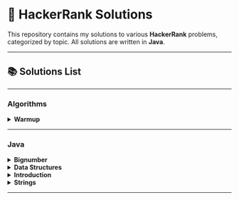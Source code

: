 # 🎯 HackerRank Solutions

This repository contains my solutions to various **HackerRank** problems, categorized by topic. All solutions are written in **Java**.

---

## 📚 Solutions List

---

### Algorithms

<details>
  <h1>Elshad-in Eseri</h1>
  <summary><b>Warmup</b></summary>

| Problem Name | Difficulty | My Solution Link |
|--------------|--------------|--------------|
| [Simple Array Sum](https://www.hackerrank.com/challenges/simple-array-sum/problem) | Easy | ✔ [Solution.java](src/algorithms/warmup/simple_array_sum/Solution.java) |
| [Solve Me First](https://www.hackerrank.com/challenges/solve-me-first/problem) | Easy | ✔ [Solution.java](src/algorithms/warmup/solve_me_first/Solution.java) |
</details>

---

### Java
<details>
  <summary><b>Bignumber</b></summary>

| Problem Name | Difficulty | My Solution Link |
|--------------|--------------|--------------|
| [Java BigDecimal](https://www.hackerrank.com/challenges/java-bigdecimal/problem) | Medium | ✔ [Solution.java](src/javab/bignumber/java_bigdecimal/Solution.java)<br>✔ [Solution1.java](src/javab/bignumber/java_bigdecimal/Solution1.java) |
| [Java BigInteger](https://www.hackerrank.com/challenges/java-biginteger/problem) | Easy | ✔ [Solution.java](src/javab/bignumber/java_biginteger/Solution.java) |
| [Java Primality Test](https://www.hackerrank.com/challenges/java-primality-test/problem) | Easy | ✔ [Solution.java](src/javab/bignumber/java_primality_test/Solution.java) |
</details>

<details>
  <summary><b>Data Structures</b></summary>

| Problem Name | Difficulty | My Solution Link |
|--------------|--------------|--------------|
| [Java 1D Array](https://www.hackerrank.com/challenges/java-1d-array-introduction/problem) | Easy | ✔ [Solution.java](src/javab/data_structures/java_1d_array/Solution.java) |
| [Java 1D Array (Part 2)](https://www.hackerrank.com/challenges/java-1d-array/problem) | Medium | ✔ [Solution.java](src/javab/data_structures/java_1d_array2/Solution.java) |
| [Java 2D Array](https://www.hackerrank.com/challenges/java-2d-array/problem) | Easy | ✔ [Solution.java](src/javab/data_structures/java_2d_array/Solution.java) |
| [Java Arraylist](https://www.hackerrank.com/challenges/java-arraylist/problem) | Easy | ✔ [Solution.java](src/javab/data_structures/java_arraylist/Solution.java) |
| [Java Subarray](https://www.hackerrank.com/challenges/java-negative-subarray/problem) | Easy | ✔ [Solution.java](src/javab/data_structures/java_subarray/Solution.java) |
</details>

<details>
  <summary><b>Introduction</b></summary>

| Problem Name | Difficulty | My Solution Link |
|--------------|--------------|--------------|
| [Java Currency Formatter](https://www.hackerrank.com/challenges/java-currency-formatter/problem) | Easy | ✔ [Solution.java](src/javab/introduction/java_currency_formatter/Solution.java) |
| [Java Datatypes](https://www.hackerrank.com/challenges/java-datatypes/problem) | Easy | ✔ [Solution.java](src/javab/introduction/java_datatypes/Solution.java) |
| [Java Date and Time](https://www.hackerrank.com/challenges/java-date-and-time/problem) | Easy | ✔ [Solution.java](src/javab/introduction/java_date_and_time/Solution.java) |
| [Java End-of-file](https://www.hackerrank.com/challenges/java-end-of-file/problem) | Easy | ✔ [Solution.java](src/javab/introduction/java_end_of_file/Solution.java) |
| [Java If-Else](https://www.hackerrank.com/challenges/java-if-else/problem) | Easy | ✔ [Solution.java](src/javab/introduction/java_if_else/Solution.java) |
| [Java Int to String](https://www.hackerrank.com/challenges/java-int-to-string/problem) | Easy | ✔ [Solution.java](src/javab/introduction/java_int_to_string/Solution.java) |
| [Java Loops I](https://www.hackerrank.com/challenges/java-loops-i/problem) | Easy | ✔ [Solution.java](src/javab/introduction/java_loops_1/Solution.java) |
| [Java Loops II](https://www.hackerrank.com/challenges/java-loops/problem) | Easy | ✔ [Solution.java](src/javab/introduction/java_loops_2/Solution.java) |
| [Java Output Formatting](https://www.hackerrank.com/challenges/java-output-formatting/problem) | Easy | ✔ [Solution.java](src/javab/introduction/java_output_formatting/Solution.java)<br>✔ [Solution1.java](src/javab/introduction/java_output_formatting/Solution1.java) |
| [Java Static Initializer Block](https://www.hackerrank.com/challenges/java-static-initializer-block/problem) | Easy | ✔ [Solution.java](src/javab/introduction/java_static_initializer_block/Solution.java) |
| [Java Stdin and Stdout I](https://www.hackerrank.com/challenges/java-stdin-and-stdout-1/problem) | Easy | ✔ [Solution.java](src/javab/introduction/java_stdin_and_stdout_1/Solution.java) |
| [Java Stdin and Stdout II](https://www.hackerrank.com/challenges/java-stdin-stdout/problem) | Easy | ✔ [Solution.java](src/javab/introduction/java_stdin_and_stdout_2/Solution.java) |
| [Welcome to Java!](https://www.hackerrank.com/challenges/welcome-to-java/problem) | Easy | ✔ [Solution.java](src/javab/introduction/welcome_to_java/Solution.java) |
</details>

<details>
  <summary><b>Strings</b></summary>

| Problem Name | Difficulty | My Solution Link |
|--------------|--------------|--------------|
| [Java Anagrams](https://www.hackerrank.com/challenges/java-anagrams/problem) | Easy | ✔ [Solution.java](src/javab/strings/java_anagrams/Solution.java) |
| [Java Regex](https://www.hackerrank.com/challenges/java-regex/problem) | Medium | ✔ [Solution.java](src/javab/strings/java_regex/Solution.java) |
| [Java String Reverse](https://www.hackerrank.com/challenges/java-string-reverse/problem) | Easy | ✔ [Solution.java](src/javab/strings/java_string_reverse/Solution.java)<br>✔ [Solution1.java](src/javab/strings/java_string_reverse/Solution1.java) |
| [Java String Tokens](https://www.hackerrank.com/challenges/java-string-tokens/problem) | Easy | ✔ [Solution.java](src/javab/strings/java_string_tokens/Solution.java) |
| [Java Strings Introduction](https://www.hackerrank.com/challenges/java-strings-introduction/problem) | Easy | ✔ [Solution.java](src/javab/strings/java_strings_introduction/Solution.java)<br>✔ [Solution1.java](src/javab/strings/java_strings_introduction/Solution1.java) |
| [Java Substring](https://www.hackerrank.com/challenges/java-substring/problem) | Easy | ✔ [Solution.java](src/javab/strings/java_substring/Solution.java) |
| [Java Substring Comparisons](https://www.hackerrank.com/challenges/java-string-compare/problem) | Easy | ✔ [Solution.java](src/javab/strings/java_substring_comparisons/Solution.java) |
| [Pattern Syntax Checker](https://www.hackerrank.com/challenges/pattern-syntax-checker/problem) | Easy | ✔ [Solution.java](src/javab/strings/pattern_syntax_checker/Solution.java) |
</details>

---

